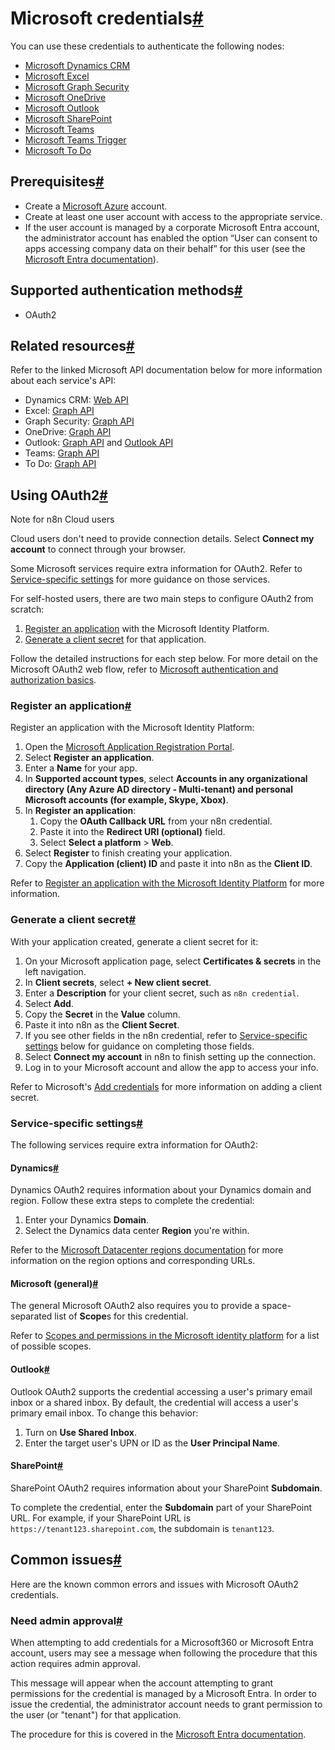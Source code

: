 [](https://github.com/n8n-io/n8n-docs/edit/main/docs/integrations/builtin/credentials/microsoft.md "Edit this page")

# Microsoft credentials[#](#microsoft-credentials "Permanent link")

You can use these credentials to authenticate the following nodes:

*   [Microsoft Dynamics CRM](../../app-nodes/n8n-nodes-base.microsoftdynamicscrm/)
*   [Microsoft Excel](../../app-nodes/n8n-nodes-base.microsoftexcel/)
*   [Microsoft Graph Security](../../app-nodes/n8n-nodes-base.microsoftgraphsecurity/)
*   [Microsoft OneDrive](../../app-nodes/n8n-nodes-base.microsoftonedrive/)
*   [Microsoft Outlook](../../app-nodes/n8n-nodes-base.microsoftoutlook/)
*   [Microsoft SharePoint](../../app-nodes/n8n-nodes-base.microsoftsharepoint/)
*   [Microsoft Teams](../../app-nodes/n8n-nodes-base.microsoftteams/)
*   [Microsoft Teams Trigger](../../trigger-nodes/n8n-nodes-base.microsoftteamstrigger/)
*   [Microsoft To Do](../../app-nodes/n8n-nodes-base.microsofttodo/)

## Prerequisites[#](#prerequisites "Permanent link")

*   Create a [Microsoft Azure](https://azure.microsoft.com/) account.
*   Create at least one user account with access to the appropriate service.
*   If the user account is managed by a corporate Microsoft Entra account, the administrator account has enabled the option “User can consent to apps accessing company data on their behalf” for this user (see the [Microsoft Entra documentation](https://learn.microsoft.com/en-us/entra/identity/enterprise-apps/grant-admin-consent)).

## Supported authentication methods[#](#supported-authentication-methods "Permanent link")

*   OAuth2

## Related resources[#](#related-resources "Permanent link")

Refer to the linked Microsoft API documentation below for more information about each service's API:

*   Dynamics CRM: [Web API](https://learn.microsoft.com/en-us/power-apps/developer/data-platform/webapi/overview)
*   Excel: [Graph API](https://learn.microsoft.com/en-us/graph/api/resources/excel)
*   Graph Security: [Graph API](https://learn.microsoft.com/en-us/graph/api/overview)
*   OneDrive: [Graph API](https://learn.microsoft.com/en-us/onedrive/developer/rest-api/)
*   Outlook: [Graph API](https://learn.microsoft.com/en-us/graph/api/resources/mail-api-overview) and [Outlook API](https://learn.microsoft.com/en-us/outlook/rest/reference)
*   Teams: [Graph API](https://learn.microsoft.com/en-us/graph/api/resources/teams-api-overview)
*   To Do: [Graph API](https://learn.microsoft.com/en-us/graph/todo-concept-overview)

## Using OAuth2[#](#using-oauth2 "Permanent link")

Note for n8n Cloud users

Cloud users don't need to provide connection details. Select **Connect my account** to connect through your browser.

Some Microsoft services require extra information for OAuth2. Refer to [Service-specific settings](#service-specific-settings) for more guidance on those services.

For self-hosted users, there are two main steps to configure OAuth2 from scratch:

1.  [Register an application](#register-an-application) with the Microsoft Identity Platform.
2.  [Generate a client secret](#generate-a-client-secret) for that application.

Follow the detailed instructions for each step below. For more detail on the Microsoft OAuth2 web flow, refer to [Microsoft authentication and authorization basics](https://learn.microsoft.com/en-us/graph/auth/auth-concepts).

### Register an application[#](#register-an-application "Permanent link")

Register an application with the Microsoft Identity Platform:

1.  Open the [Microsoft Application Registration Portal](https://aka.ms/appregistrations).
2.  Select **Register an application**.
3.  Enter a **Name** for your app.
4.  In **Supported account types**, select **Accounts in any organizational directory (Any Azure AD directory - Multi-tenant) and personal Microsoft accounts (for example, Skype, Xbox)**.
5.  In **Register an application**:
    1.  Copy the **OAuth Callback URL** from your n8n credential.
    2.  Paste it into the **Redirect URI (optional)** field.
    3.  Select **Select a platform** > **Web**.
6.  Select **Register** to finish creating your application.
7.  Copy the **Application (client) ID** and paste it into n8n as the **Client ID**.

Refer to [Register an application with the Microsoft Identity Platform](https://learn.microsoft.com/en-us/graph/auth-register-app-v2) for more information.

### Generate a client secret[#](#generate-a-client-secret "Permanent link")

With your application created, generate a client secret for it:

1.  On your Microsoft application page, select **Certificates & secrets** in the left navigation.
2.  In **Client secrets**, select **\+ New client secret**.
3.  Enter a **Description** for your client secret, such as `n8n credential`.
4.  Select **Add**.
5.  Copy the **Secret** in the **Value** column.
6.  Paste it into n8n as the **Client Secret**.
7.  If you see other fields in the n8n credential, refer to [Service-specific settings](#service-specific-settings) below for guidance on completing those fields.
8.  Select **Connect my account** in n8n to finish setting up the connection.
9.  Log in to your Microsoft account and allow the app to access your info.

Refer to Microsoft's [Add credentials](https://learn.microsoft.com/en-us/graph/auth-register-app-v2#add-credentials) for more information on adding a client secret.

### Service-specific settings[#](#service-specific-settings "Permanent link")

The following services require extra information for OAuth2:

#### Dynamics[#](#dynamics "Permanent link")

Dynamics OAuth2 requires information about your Dynamics domain and region. Follow these extra steps to complete the credential:

1.  Enter your Dynamics **Domain**.
2.  Select the Dynamics data center **Region** you're within.

Refer to the [Microsoft Datacenter regions documentation](https://learn.microsoft.com/en-us/power-platform/admin/new-datacenter-regions) for more information on the region options and corresponding URLs.

#### Microsoft (general)[#](#microsoft-general "Permanent link")

The general Microsoft OAuth2 also requires you to provide a space-separated list of **Scope**s for this credential.

Refer to [Scopes and permissions in the Microsoft identity platform](https://learn.microsoft.com/en-us/entra/identity-platform/scopes-oidc) for a list of possible scopes.

#### Outlook[#](#outlook "Permanent link")

Outlook OAuth2 supports the credential accessing a user's primary email inbox or a shared inbox. By default, the credential will access a user's primary email inbox. To change this behavior:

1.  Turn on **Use Shared Inbox**.
2.  Enter the target user's UPN or ID as the **User Principal Name**.

#### SharePoint[#](#sharepoint "Permanent link")

SharePoint OAuth2 requires information about your SharePoint **Subdomain**.

To complete the credential, enter the **Subdomain** part of your SharePoint URL. For example, if your SharePoint URL is `https://tenant123.sharepoint.com`, the subdomain is `tenant123`.

## Common issues[#](#common-issues "Permanent link")

Here are the known common errors and issues with Microsoft OAuth2 credentials.

### Need admin approval[#](#need-admin-approval "Permanent link")

When attempting to add credentials for a Microsoft360 or Microsoft Entra account, users may see a message when following the procedure that this action requires admin approval.

This message will appear when the account attempting to grant permissions for the credential is managed by a Microsoft Entra. In order to issue the credential, the administrator account needs to grant permission to the user (or "tenant") for that application.

The procedure for this is covered in the [Microsoft Entra documentation](https://learn.microsoft.com/en-us/entra/identity/enterprise-apps/grant-admin-consent).